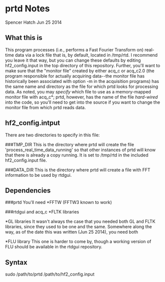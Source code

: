 prtd Notes
=================================
Spencer Hatch
Jun 25 2014

What this is
--------------
This program processes (i.e., performs a Fast Fourier Transform on) real-time data via a lock file that is, by default, located in /tmp/rtd. I recommend you leave it that way, but you can change these defaults by editing hf2_config.input in the top directory of this repository. Further, you'll want to make sure that the "monitor file" created by either acq_c or acq_c2.0 (the program responsible for actually acquiring data--the monitor file has historically been associated with option -m in the acquisition programs) has the same name and directory as the file for which prtd looks for processing data. As noted, you may *specify* which file to use as a memory-mapped monitor file with acq_c*; prtd, however, has the name of the file *hard-wired* into the code, so you'll need to get into the source if you want to change the monitor file from which prtd reads data.


hf2_config.intput
--------------------
There are two directories to specify in this file:

###TMP_DIR
This is the directory where prtd will create the file 'process_real_time_data_running' so that other instances of prtd will know that there is already a copy running. It is set to /tmp/rtd in the included hf2_config.input file.

###DATA_DIR
This is the directory where prtd will create a file with FFT information to be used by rtdgui.


Dependencies
--------------
###prtd
You'll need
*FFTW (FFTW3 known to work)

###rtdgui and acq_c
*FLTK libraries

*GL libraries
It wasn't always the case that you needed both GL and FLTK libraries, since they used to be one and the same. Somewhere along the way, as of the date this was written (Jun 25 2014), you need both

*FLU library
This one is harder to come by, though a working version of FLU should be available in the rtdgui repository.

Syntax
-----------

sudo /path/to/prtd /path/to/hf2_config.input

